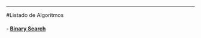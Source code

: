 ---

#Listado de Algoritmos

#### - [Binary Search](https://github.com/kaiserkey/Binary_Search_Algorithm)